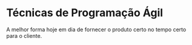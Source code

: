 # Técnicas de Programação Ágil

A melhor forma hoje em dia de fornecer o produto certo no tempo certo para o cliente.

